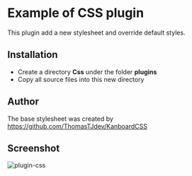 Example of CSS plugin
=====================

This plugin add a new stylesheet and override default styles.

Installation
------------

- Create a directory **Css** under the folder **plugins**
- Copy all source files into this new directory

Author
------

The base stylesheet was created by https://github.com/ThomasTJdev/KanboardCSS

Screenshot
----------

![plugin-css](https://user-images.githubusercontent.com/13027928/31583596-3c55413a-b1bc-11e7-94c5-bcda5b2e3fb3.png)
